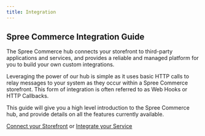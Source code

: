 ```yaml
---
title: Integration
---
```


## Spree Commerce Integration Guide

The Spree Commerce hub connects your storefront to third-party applications and services, and provides a reliable and managed platform for you to build your own custom integrations.

Leveraging the power of our hub is simple as it uses basic HTTP calls to relay messages to your system as they occur within a Spree Commerce storefront. This form of integration is often referred to as Web Hooks or HTTP Callbacks.

This guide will give you a high level introduction to the Spree Commerce hub, and provide details on all the features currently available.

<a href="/integration/getting_started.html" target="_blank" class="button"><i class="icon-right"></i> Connect your Storefront</a>
or
<a href="/integration/basic_endpoint_tutorial.html" target="_blank" class="button"><i class="icon-right"></i> Integrate your Service</a>

